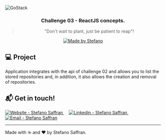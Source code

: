 <img alt="GoStack" src="https://res.cloudinary.com/stefanosaffran/image/upload/v1586943536/d32tomvl6x8onypta01h.png" />

<h3 align="center">
  Challenge 03 - ReactJS concepts.
</h3>

<blockquote align="center">"Don't wait to plant, just be patient to reap"!</blockquote>

<p align="center">
  <a href="stefanosaffran.com">
    <img alt="Made by Stefano" src="https://img.shields.io/badge/made%20by-Stefano Saffran-%2304D361">
  </a>
</p>

## :computer: Project 

Application integrates with the api of challenge 02 and allows you to list the stored repositories and, in addition, it also allows the creation and removal of repositories.

## :mailbox_with_mail: Get in touch!

<a href="https://stefanosaffran.com" target="_blank" >
  <img alt="Website - Stefano Saffran" src="https://img.shields.io/badge/Website--%23F8952D?style=social">
</a>&nbsp;&nbsp;&nbsp;
<a href="https://www.linkedin.com/in/stefanosaffran/" target="_blank" >
  <img alt="Linkedin - Stefano Saffran" src="https://img.shields.io/badge/Linkedin--%23F8952D?style=social&logo=linkedin">
</a>&nbsp;&nbsp;&nbsp;
<a href="mailto:stefanoas@gmail.com" target="_blank" >
  <img alt="Email - Stefano Saffran" src="https://img.shields.io/badge/Email--%23F8952D?style=social&logo=gmail">
</a> 

---

Made with :coffee: and ❤️ by Stefano Saffran.